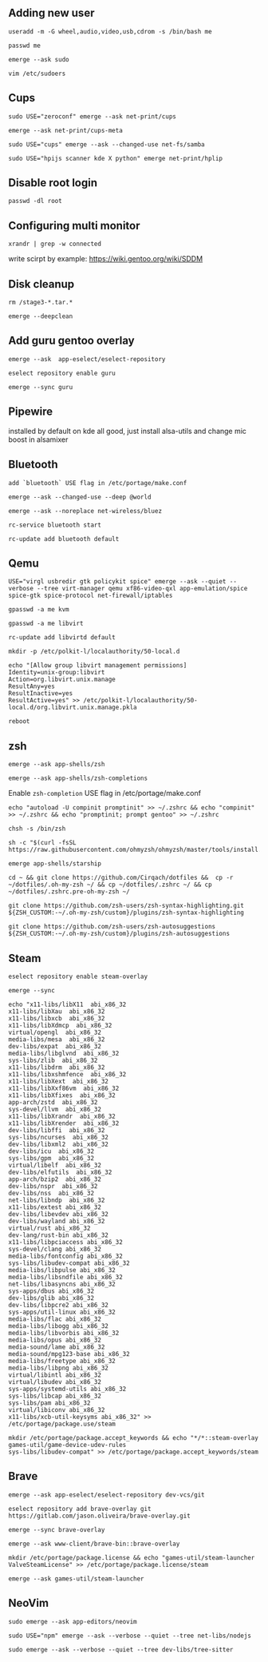 ## Adding new user
```
useradd -m -G wheel,audio,video,usb,cdrom -s /bin/bash me
```
```
passwd me
```
```
emerge --ask sudo
```

```
vim /etc/sudoers
```
## Cups
```
sudo USE="zeroconf" emerge --ask net-print/cups
```
```
emerge --ask net-print/cups-meta
```
```
sudo USE="cups" emerge --ask --changed-use net-fs/samba
```
```
sudo USE="hpijs scanner kde X python" emerge net-print/hplip
```

## Disable root login
```
passwd -dl root
```
## Configuring multi monitor
```
xrandr | grep -w connected
```
write scirpt by example: https://wiki.gentoo.org/wiki/SDDM

## Disk cleanup
```
rm /stage3-*.tar.*
```
```
emerge --deepclean
```
## Add guru gentoo overlay
```
emerge --ask  app-eselect/eselect-repository
```
```
eselect repository enable guru
```
```
emerge --sync guru
```
## Pipewire
installed by default on kde
all good, just install alsa-utils and change mic boost in alsamixer

## Bluetooth

```
add `bluetooth` USE flag in /etc/portage/make.conf
```
```
emerge --ask --changed-use --deep @world
```
```
emerge --ask --noreplace net-wireless/bluez
```
```
rc-service bluetooth start
```
```
rc-update add bluetooth default
```

## Qemu
```
USE="virgl usbredir gtk policykit spice" emerge --ask --quiet --verbose --tree virt-manager qemu xf86-video-qxl app-emulation/spice spice-gtk spice-protocol net-firewall/iptables
```
```
gpasswd -a me kvm
```
```
gpasswd -a me libvirt
```
```
rc-update add libvirtd default
```
```
mkdir -p /etc/polkit-l/localauthority/50-local.d
```
```
echo "[Allow group libvirt management permissions]
Identity=unix-group:libvirt
Action=org.libvirt.unix.manage
ResultAny=yes
ResultInactive=yes
ResultActive=yes" >> /etc/polkit-l/localauthority/50-local.d/org.libvirt.unix.manage.pkla
```
```
reboot
```

## zsh
```
emerge --ask app-shells/zsh
```
```
emerge --ask app-shells/zsh-completions
```


Enable `zsh-completion` USE flag in /etc/portage/make.conf

```
echo "autoload -U compinit promptinit" >> ~/.zshrc && echo "compinit" >> ~/.zshrc && echo "promptinit; prompt gentoo" >> ~/.zshrc
```
```
chsh -s /bin/zsh
```
```
sh -c "$(curl -fsSL https://raw.githubusercontent.com/ohmyzsh/ohmyzsh/master/tools/install.sh)"
```
```
emerge app-shells/starship
```
```
cd ~ && git clone https://github.com/Cirqach/dotfiles &&  cp -r ~/dotfiles/.oh-my-zsh ~/ && cp ~/dotfiles/.zshrc ~/ && cp ~/dotfiles/.zshrc.pre-oh-my-zsh ~/ 
```
```
git clone https://github.com/zsh-users/zsh-syntax-highlighting.git ${ZSH_CUSTOM:-~/.oh-my-zsh/custom}/plugins/zsh-syntax-highlighting
```
```
git clone https://github.com/zsh-users/zsh-autosuggestions ${ZSH_CUSTOM:-~/.oh-my-zsh/custom}/plugins/zsh-autosuggestions
```

## Steam
```
eselect repository enable steam-overlay
```
```
emerge --sync
```
```
echo "x11-libs/libX11  abi_x86_32
x11-libs/libXau  abi_x86_32
x11-libs/libxcb  abi_x86_32
x11-libs/libXdmcp  abi_x86_32
virtual/opengl  abi_x86_32
media-libs/mesa  abi_x86_32
dev-libs/expat  abi_x86_32
media-libs/libglvnd  abi_x86_32
sys-libs/zlib  abi_x86_32
x11-libs/libdrm  abi_x86_32
x11-libs/libxshmfence  abi_x86_32
x11-libs/libXext  abi_x86_32
x11-libs/libXxf86vm  abi_x86_32
x11-libs/libXfixes  abi_x86_32
app-arch/zstd  abi_x86_32
sys-devel/llvm  abi_x86_32
x11-libs/libXrandr  abi_x86_32
x11-libs/libXrender  abi_x86_32
dev-libs/libffi  abi_x86_32
sys-libs/ncurses  abi_x86_32
dev-libs/libxml2  abi_x86_32
dev-libs/icu  abi_x86_32
sys-libs/gpm  abi_x86_32
virtual/libelf  abi_x86_32
dev-libs/elfutils  abi_x86_32
app-arch/bzip2  abi_x86_32
dev-libs/nspr  abi_x86_32
dev-libs/nss  abi_x86_32
net-libs/libndp  abi_x86_32
x11-libs/extest abi_x86_32
dev-libs/libevdev abi_x86_32
dev-libs/wayland abi_x86_32
virtual/rust abi_x86_32
dev-lang/rust-bin abi_x86_32
x11-libs/libpciaccess abi_x86_32
sys-devel/clang abi_x86_32
media-libs/fontconfig abi_x86_32
sys-libs/libudev-compat abi_x86_32
media-libs/libpulse abi_x86_32
media-libs/libsndfile abi_x86_32
net-libs/libasyncns abi_x86_32
sys-apps/dbus abi_x86_32
dev-libs/glib abi_x86_32
dev-libs/libpcre2 abi_x86_32
sys-apps/util-linux abi_x86_32
media-libs/flac abi_x86_32
media-libs/libogg abi_x86_32
media-libs/libvorbis abi_x86_32
media-libs/opus abi_x86_32
media-sound/lame abi_x86_32
media-sound/mpg123-base abi_x86_32
media-libs/freetype abi_x86_32
media-libs/libpng abi_x86_32
virtual/libintl abi_x86_32
virtual/libudev abi_x86_32
sys-apps/systemd-utils abi_x86_32
sys-libs/libcap abi_x86_32
sys-libs/pam abi_x86_32
virtual/libiconv abi_x86_32
x11-libs/xcb-util-keysyms abi_x86_32" >> /etc/portage/package.use/steam
```
```
mkdir /etc/portage/package.accept_keywords && echo "*/*::steam-overlay
games-util/game-device-udev-rules
sys-libs/libudev-compat" >> /etc/portage/package.accept_keywords/steam
```

## Brave
```
emerge --ask app-eselect/eselect-repository dev-vcs/git
```
```
eselect repository add brave-overlay git https://gitlab.com/jason.oliveira/brave-overlay.git
```
```
emerge --sync brave-overlay
```
```
emerge --ask www-client/brave-bin::brave-overlay
```

```
mkdir /etc/portage/package.license && echo "games-util/steam-launcher ValveSteamLicense" >> /etc/portage/package.license/steam
```
```
emerge --ask games-util/steam-launcher
```

## NeoVim

```
sudo emerge --ask app-editors/neovim
```
```
sudo USE="npm" emerge --ask --verbose --quiet --tree net-libs/nodejs
```
```
sudo emerge --ask --verbose --quiet --tree dev-libs/tree-sitter
```

